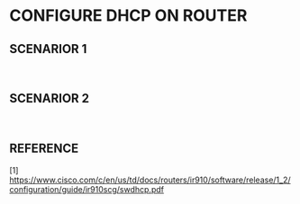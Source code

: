 # CONFIGURE DHCP ON ROUTER

## SCENARIOR 1

![topology 1](./img/topology_1.png)

## SCENARIOR 2

![topology 2](./img/topology_2.png)

## REFERENCE

[1] <https://www.cisco.com/c/en/us/td/docs/routers/ir910/software/release/1_2/configuration/guide/ir910scg/swdhcp.pdf>
